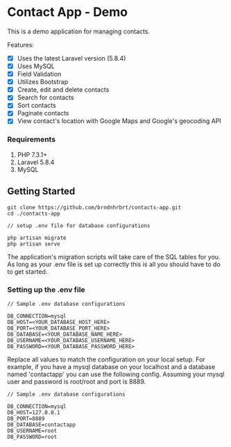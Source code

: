 # Contact App - Demo

This is a demo application for managing contacts. 

Features:

- [x] Uses the latest Laravel version (5.8.4)
- [x] Uses MySQL 
- [x] Field Validation
- [x] Utilizes Bootstrap
- [x] Create, edit and delete contacts
- [x] Search for contacts
- [x] Sort contacts
- [x] Paginate contacts
- [x] View contact's location with Google Maps and Google's geocoding API

### Requirements

1. PHP 7.3.1+
2. Laravel 5.8.4
3. MySQL

## Getting Started

```
git clone https://github.com/brndnhrbrt/contacts-app.git
cd ./contacts-app

// setup .env file for database configurations

php artisan migrate
php artisan serve

```

The application's migration scripts will take care of the SQL tables for you. As long as your .env file is set up correctly this is all you should have to do to get started.

### Setting up the .env file

```
// Sample .env database configurations

DB_CONNECTION=mysql
DB_HOST=<YOUR_DATABASE_HOST_HERE>
DB_PORT=<YOUR_DATABASE_PORT_HERE>
DB_DATABASE=<YOUR_DATABASE_NAME_HERE>
DB_USERNAME=<YOUR_DATABASE_USERNAME_HERE>
DB_PASSWORD=<YOUR_DATABASE_PASSWORD_HERE>

```
Replace all values to match the configuration on your local setup. For example, if you have a mysql database on your localhost and a database named 'contactapp' you can use the following config. Assuming your mysql user and password is root/root and port is 8889.

```
// Sample .env database configurations

DB_CONNECTION=mysql
DB_HOST=127.0.0.1
DB_PORT=8889
DB_DATABASE=contactapp
DB_USERNAME=root
DB_PASSWORD=root

```